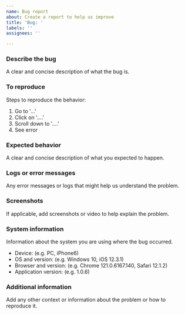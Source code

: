 ```yaml
---
name: Bug report
about: Create a report to help us improve
title: 'Bug: '
labels: ''
assignees: ''

---
```


### Describe the bug

A clear and concise description of what the bug is.

### To reproduce

Steps to reproduce the behavior:

1. Go to '...'
2. Click on '....'
3. Scroll down to '....'
4. See error

### Expected behavior

A clear and concise description of what you expected to happen.

### Logs or error messages

Any error messages or logs that might help us understand the problem.

### Screenshots

If applicable, add screenshots or video to help explain the problem.

### System information

Information about the system you are using where the bug occurred.

- Device: (e.g. PC, iPhone6)
- OS and version: (e.g. Windows 10, iOS 12.3.1)
- Browser and version: (e.g. Chrome 121.0.6167.140, Safari 12.1.2)
- Application version: (e.g. 1.0.6)

### Additional information

Add any other context or information about the problem or how to reproduce it.
